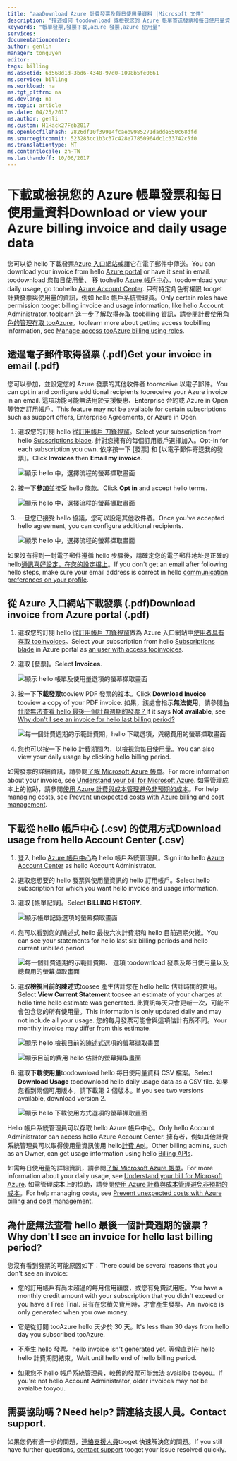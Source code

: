 ```yaml
---
title: "aaaDownload Azure 計費發票及每日使用量資料 |Microsoft 文件"
description: "描述如何 toodownload 或檢視您的 Azure 帳單寄送發票和每日使用量資料。"
keywords: "帳單發票,發票下載,azure 發票,azure 使用量"
services: 
documentationcenter: 
author: genlin
manager: tonguyen
editor: 
tags: billing
ms.assetid: 6d568d1d-3bd6-4348-97d0-1098b5fe0661
ms.service: billing
ms.workload: na
ms.tgt_pltfrm: na
ms.devlang: na
ms.topic: article
ms.date: 04/25/2017
ms.author: genli
ms.custom: H1Hack27Feb2017
ms.openlocfilehash: 2826df10f39914fcaeb9985271dadde550c68dfd
ms.sourcegitcommit: 523283cc1b3c37c428e77850964dc1c33742c5f0
ms.translationtype: MT
ms.contentlocale: zh-TW
ms.lasthandoff: 10/06/2017
---
```

# <a name="download-or-view-your-azure-billing-invoice-and-daily-usage-data"></a><span data-ttu-id="1c1f3-104">下載或檢視您的 Azure 帳單發票和每日使用量資料</span><span class="sxs-lookup"><span data-stu-id="1c1f3-104">Download or view your Azure billing invoice and daily usage data</span></span>
<span data-ttu-id="1c1f3-105">您可以從 hello 下載發票[Azure 入口網站](https://portal.azure.com/#blade/Microsoft_Azure_Billing/SubscriptionsBlade)或讓它在電子郵件中傳送。</span><span class="sxs-lookup"><span data-stu-id="1c1f3-105">You can download your invoice from hello [Azure portal](https://portal.azure.com/#blade/Microsoft_Azure_Billing/SubscriptionsBlade) or have it sent in email.</span></span> <span data-ttu-id="1c1f3-106">toodownload 您每日使用量、 移 toohello [Azure 帳戶中心](https://account.windowsazure.com)。</span><span class="sxs-lookup"><span data-stu-id="1c1f3-106">toodownload your daily usage, go toohello [Azure Account Center](https://account.windowsazure.com).</span></span> <span data-ttu-id="1c1f3-107">只有特定角色有權限 tooget 計費發票與使用量的資訊，例如 hello 帳戶系統管理員。</span><span class="sxs-lookup"><span data-stu-id="1c1f3-107">Only certain roles have permission tooget billing invoice and usage information, like hello Account Administrator.</span></span> <span data-ttu-id="1c1f3-108">toolearn 進一步了解取得存取 toobilling 資訊，請參閱[計費使用角色的管理存取 tooAzure](billing-manage-access.md)。</span><span class="sxs-lookup"><span data-stu-id="1c1f3-108">toolearn more about getting access toobilling information, see [Manage access tooAzure billing using roles](billing-manage-access.md).</span></span>

## <a name="get-your-invoice-in-email-pdf"></a><span data-ttu-id="1c1f3-109">透過電子郵件取得發票 (.pdf)</span><span class="sxs-lookup"><span data-stu-id="1c1f3-109">Get your invoice in email (.pdf)</span></span>
<span data-ttu-id="1c1f3-110">您可以參加，並設定您的 Azure 發票的其他收件者 tooreceive 以電子郵件。</span><span class="sxs-lookup"><span data-stu-id="1c1f3-110">You can opt in and configure additional recipients tooreceive your Azure invoice in an email.</span></span> <span data-ttu-id="1c1f3-111">這項功能可能無法用於支援優惠、Enterprise 合約或 Azure in Open 等特定訂用帳戶。</span><span class="sxs-lookup"><span data-stu-id="1c1f3-111">This feature may not be available for certain subscriptions such as support offers, Enterprise Agreements, or Azure in Open.</span></span>

1. <span data-ttu-id="1c1f3-112">選取您的訂閱 hello 從[訂用帳戶 刀鋒視窗](https://portal.azure.com/#blade/Microsoft_Azure_Billing/SubscriptionsBlade)。</span><span class="sxs-lookup"><span data-stu-id="1c1f3-112">Select your subscription from hello [Subscriptions blade](https://portal.azure.com/#blade/Microsoft_Azure_Billing/SubscriptionsBlade).</span></span> <span data-ttu-id="1c1f3-113">針對您擁有的每個訂用帳戶選擇加入。</span><span class="sxs-lookup"><span data-stu-id="1c1f3-113">Opt-in for each subscription you own.</span></span> <span data-ttu-id="1c1f3-114">依序按一下 [發票] 和 [以電子郵件寄送我的發票]。</span><span class="sxs-lookup"><span data-stu-id="1c1f3-114">Click **Invoices** then **Email my invoice**.</span></span> 

    ![顯示 hello 中，選擇流程的螢幕擷取畫面](./media/billing-download-azure-invoice-daily-usage-date/InvoicesDeepLink.PNG)
    
2. <span data-ttu-id="1c1f3-116">按一下**參加**並接受 hello 條款。</span><span class="sxs-lookup"><span data-stu-id="1c1f3-116">Click **Opt in** and accept hello terms.</span></span>

    ![顯示 hello 中，選擇流程的螢幕擷取畫面](./media/billing-download-azure-invoice-daily-usage-date/InvoiceArticleStep2.PNG)
 
3. <span data-ttu-id="1c1f3-118">一旦您已接受 hello 協議，您可以設定其他收件者。</span><span class="sxs-lookup"><span data-stu-id="1c1f3-118">Once you've accepted hello agreement, you can configure additional recipients.</span></span>

    ![顯示 hello 中，選擇流程的螢幕擷取畫面](./media/billing-download-azure-invoice-daily-usage-date/InvoiceArticleStep3.PNG)
    
<span data-ttu-id="1c1f3-120">如果沒有得到一封電子郵件遵循 hello 步驟後，請確定您的電子郵件地址是正確的 hello[通訊喜好設定，在您的設定檔上](https://account.windowsazure.com/profile)。</span><span class="sxs-lookup"><span data-stu-id="1c1f3-120">If you don't get an email after following hello steps, make sure your email address is correct in hello [communication preferences on your profile](https://account.windowsazure.com/profile).</span></span>

## <a name="download-invoice-from-azure-portal-pdf"></a><span data-ttu-id="1c1f3-121">從 Azure 入口網站下載發票 (.pdf)</span><span class="sxs-lookup"><span data-stu-id="1c1f3-121">Download invoice from Azure portal (.pdf)</span></span>

1. <span data-ttu-id="1c1f3-122">選取您的訂閱 hello 從[訂用帳戶 刀鋒視窗](https://portal.azure.com/#blade/Microsoft_Azure_Billing/SubscriptionsBlade)做為 Azure 入口網站中[使用者具有存取 tooinvoices](billing-manage-access.md)。</span><span class="sxs-lookup"><span data-stu-id="1c1f3-122">Select your subscription from hello [Subscriptions blade](https://portal.azure.com/#blade/Microsoft_Azure_Billing/SubscriptionsBlade) in Azure portal as [an user with access tooinvoices](billing-manage-access.md).</span></span>

2. <span data-ttu-id="1c1f3-123">選取 [發票]。</span><span class="sxs-lookup"><span data-stu-id="1c1f3-123">Select **Invoices**.</span></span> 

    ![顯示 hello 帳單及使用量選項的螢幕擷取畫面](./media/billing-download-azure-invoice-daily-usage-date/billingandusage.png) 

3. <span data-ttu-id="1c1f3-125">按一下**下載發票**tooview PDF 發票的複本。</span><span class="sxs-lookup"><span data-stu-id="1c1f3-125">Click **Download Invoice** tooview a copy of your PDF invoice.</span></span> <span data-ttu-id="1c1f3-126">如果，該處會指示**無法使用**，請參閱[為什麼無法查看 hello 最後一個計費週期的發票？](#noinvoice)</span><span class="sxs-lookup"><span data-stu-id="1c1f3-126">If it says **Not available**, see [Why don't I see an invoice for hello last billing period?](#noinvoice)</span></span>

    ![每一個計費週期的示範計費期，hello 下載選項，與總費用的螢幕擷取畫面](./media/billing-download-azure-invoice-daily-usage-date/billing4.png)

4. <span data-ttu-id="1c1f3-128">您也可以按一下 hello 計費期間內，以檢視您每日使用量。</span><span class="sxs-lookup"><span data-stu-id="1c1f3-128">You can also view your daily usage by clicking hello billing period.</span></span> 

<span data-ttu-id="1c1f3-129">如需發票的詳細資訊，請參閱[了解 Microsoft Azure 帳單](billing-understand-your-bill.md)。</span><span class="sxs-lookup"><span data-stu-id="1c1f3-129">For more information about your invoice, see [Understand your bill for Microsoft Azure](billing-understand-your-bill.md).</span></span> <span data-ttu-id="1c1f3-130">如需管理成本上的協助，請參閱[使用 Azure 計費與成本管理避免非預期的成本](billing-getting-started.md)。</span><span class="sxs-lookup"><span data-stu-id="1c1f3-130">For help managing costs, see [Prevent unexpected costs with Azure billing and cost management](billing-getting-started.md).</span></span>

## <a name="download-usage-from-hello-account-center-csv"></a><span data-ttu-id="1c1f3-131">下載從 hello 帳戶中心 (.csv) 的使用方式</span><span class="sxs-lookup"><span data-stu-id="1c1f3-131">Download usage from hello Account Center (.csv)</span></span>

1. <span data-ttu-id="1c1f3-132">登入 hello [Azure 帳戶中心](https://account.windowsazure.com/subscriptions)為 hello 帳戶系統管理員。</span><span class="sxs-lookup"><span data-stu-id="1c1f3-132">Sign into hello [Azure Account Center](https://account.windowsazure.com/subscriptions) as hello Account Administrator.</span></span>

2. <span data-ttu-id="1c1f3-133">選取您想要的 hello 發票與使用量資訊的 hello 訂用帳戶。</span><span class="sxs-lookup"><span data-stu-id="1c1f3-133">Select hello subscription for which you want hello invoice and usage information.</span></span>

3. <span data-ttu-id="1c1f3-134">選取 [帳單記錄]。</span><span class="sxs-lookup"><span data-stu-id="1c1f3-134">Select **BILLING HISTORY**.</span></span> 

    ![顯示帳單記錄選項的螢幕擷取畫面](./media/billing-download-azure-invoice-daily-usage-date/Billinghisotry.png)

4. <span data-ttu-id="1c1f3-136">您可以看到您的陳述式 hello 最後六次計費期和 hello 目前週期欠繳。</span><span class="sxs-lookup"><span data-stu-id="1c1f3-136">You can see your statements for hello last six billing periods and hello current unbilled period.</span></span> 

    ![每一個計費週期的示範計費期、 選項 toodownload 發票及每日使用量以及總費用的螢幕擷取畫面](./media/billing-download-azure-invoice-daily-usage-date/billingSum.png)

5. <span data-ttu-id="1c1f3-138">選取**檢視目前的陳述式**toosee 產生估計您在 hello hello 估計時間的費用。</span><span class="sxs-lookup"><span data-stu-id="1c1f3-138">Select **View Current Statement** toosee an estimate of your charges at hello time hello estimate was generated.</span></span> <span data-ttu-id="1c1f3-139">此資訊每天只會更新一次，可能不會包含您的所有使用量。</span><span class="sxs-lookup"><span data-stu-id="1c1f3-139">This information is only updated daily and may not include all your usage.</span></span> <span data-ttu-id="1c1f3-140">您的每月發票可能會與這項估計有所不同。</span><span class="sxs-lookup"><span data-stu-id="1c1f3-140">Your monthly invoice may differ from this estimate.</span></span>

    ![顯示 hello 檢視目前的陳述式選項的螢幕擷取畫面](./media/billing-download-azure-invoice-daily-usage-date/billingSum2.png)

    ![顯示目前的費用 hello 估計的螢幕擷取畫面](./media/billing-download-azure-invoice-daily-usage-date/billingSum3.png)

6. <span data-ttu-id="1c1f3-143">選取**下載使用量**toodownload hello 每日使用量資料 CSV 檔案。</span><span class="sxs-lookup"><span data-stu-id="1c1f3-143">Select **Download Usage** toodownload hello daily usage data as a CSV file.</span></span> <span data-ttu-id="1c1f3-144">如果您看到兩個可用版本，請下載第 2 個版本。</span><span class="sxs-lookup"><span data-stu-id="1c1f3-144">If you see two versions available, download version 2.</span></span>

    ![顯示 hello 下載使用方式選項的螢幕擷取畫面](./media/billing-download-azure-invoice-daily-usage-date/DLusage.png)

<span data-ttu-id="1c1f3-146">Hello 帳戶系統管理員可以存取 hello Azure 帳戶中心。</span><span class="sxs-lookup"><span data-stu-id="1c1f3-146">Only hello Account Administrator can access hello Azure Account Center.</span></span> <span data-ttu-id="1c1f3-147">擁有者，例如其他計費系統管理員可以取得使用量資訊使用 hello[計費 Api](billing-usage-rate-card-overview.md)。</span><span class="sxs-lookup"><span data-stu-id="1c1f3-147">Other billing admins, such as an Owner, can get usage information using hello [Billing APIs](billing-usage-rate-card-overview.md).</span></span>

<span data-ttu-id="1c1f3-148">如需每日使用量的詳細資訊，請參閱[了解 Microsoft Azure 帳單](billing-understand-your-bill.md)。</span><span class="sxs-lookup"><span data-stu-id="1c1f3-148">For more information about your daily usage, see [Understand your bill for Microsoft Azure](billing-understand-your-bill.md).</span></span> <span data-ttu-id="1c1f3-149">如需管理成本上的協助，請參閱[使用 Azure 計費與成本管理避免非預期的成本](billing-getting-started.md)。</span><span class="sxs-lookup"><span data-stu-id="1c1f3-149">For help managing costs, see [Prevent unexpected costs with Azure billing and cost management](billing-getting-started.md).</span></span>

## <span data-ttu-id="1c1f3-150"><a name="noinvoice"></a>為什麼無法查看 hello 最後一個計費週期的發票？</span><span class="sxs-lookup"><span data-stu-id="1c1f3-150"><a name="noinvoice"></a> Why don't I see an invoice for hello last billing period?</span></span>

<span data-ttu-id="1c1f3-151">您沒有看到發票的可能原因如下︰</span><span class="sxs-lookup"><span data-stu-id="1c1f3-151">There could be several reasons that you don't see an invoice:</span></span>

- <span data-ttu-id="1c1f3-152">您的訂用帳戶有尚未超過的每月信用額度，或您有免費試用版。</span><span class="sxs-lookup"><span data-stu-id="1c1f3-152">You have a monthly credit amount with your subscription that you didn't exceed or you have a Free Trial.</span></span> <span data-ttu-id="1c1f3-153">只有在您積欠費用時，才會產生發票。</span><span class="sxs-lookup"><span data-stu-id="1c1f3-153">An invoice is only generated when you owe money.</span></span>

- <span data-ttu-id="1c1f3-154">它是從訂閱 tooAzure hello 天少於 30 天。</span><span class="sxs-lookup"><span data-stu-id="1c1f3-154">It's less than 30 days from hello day you subscribed tooAzure.</span></span>

- <span data-ttu-id="1c1f3-155">不產生 hello 發票。</span><span class="sxs-lookup"><span data-stu-id="1c1f3-155">hello invoice isn't generated yet.</span></span> <span data-ttu-id="1c1f3-156">等候直到在 hello hello 計費期間結束。</span><span class="sxs-lookup"><span data-stu-id="1c1f3-156">Wait until hello end of hello billing period.</span></span>

- <span data-ttu-id="1c1f3-157">如果您不 hello 帳戶系統管理員，較舊的發票可能無法 avaialbe tooyou。</span><span class="sxs-lookup"><span data-stu-id="1c1f3-157">If you're not hello Account Administrator, older invoices may not be avaialbe tooyou.</span></span>

## <a name="need-help-contact-support"></a><span data-ttu-id="1c1f3-158">需要協助嗎？</span><span class="sxs-lookup"><span data-stu-id="1c1f3-158">Need help?</span></span> <span data-ttu-id="1c1f3-159">請連絡支援人員。</span><span class="sxs-lookup"><span data-stu-id="1c1f3-159">Contact support.</span></span>
<span data-ttu-id="1c1f3-160">如果您仍有進一步的問題，[連絡支援人員](https://portal.azure.com/?#blade/Microsoft_Azure_Support/HelpAndSupportBlade)tooget 快速解決您的問題。</span><span class="sxs-lookup"><span data-stu-id="1c1f3-160">If you still have further questions, [contact support](https://portal.azure.com/?#blade/Microsoft_Azure_Support/HelpAndSupportBlade) tooget your issue resolved quickly.</span></span>

